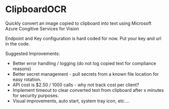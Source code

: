 # ClipboardOCR
Quickly convert an image copied to clipboard into text using Microsoft Azure Congitive Services for Vision

Endpoint and Key configuration is hard coded for now. Put your key and url in the code.

Suggested Improvements:
* Better error handling / logging (do not log copied text for compliance reasons)
* Better secret management - pull secrets from a known file location for easy rotation.
* API cost is $2.50 / 1000 calls - why not track cost per client?
* Implement timeout to clear converted text from clipboard after x minutes for security purposes.
* Visual improvements, auto start, system tray icon, etc....


